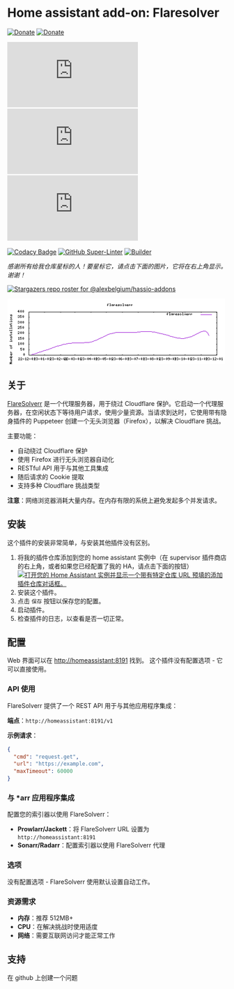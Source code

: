 # Home assistant add-on: Flaresolver

[![Donate][donation-badge]](https://www.buymeacoffee.com/alexbelgium)
[![Donate][paypal-badge]](https://www.paypal.com/donate/?hosted_button_id=DZFULJZTP3UQA)

![Version](https://img.shields.io/badge/dynamic/json?label=版本&query=%24.version&url=https%3A%2F%2Fraw.githubusercontent.com%2Falexbelgium%2Fhassio-addons%2Fmaster%2Fflaresolverr%2Fconfig.json)
![Ingress](https://img.shields.io/badge/dynamic/json?label=入站&query=%24.ingress&url=https%3A%2F%2Fraw.githubusercontent.com%2Falexbelgium%2Fhassio-addons%2Fmaster%2Fflaresolverr%2Fconfig.json)
![Arch](https://img.shields.io/badge/dynamic/json?color=成功&label=架构&query=%24.arch&url=https%3A%2F%2Fraw.githubusercontent.com%2Falexbelgium%2Fhassio-addons%2Fmaster%2Fflaresolverr%2Fconfig.json)

[![Codacy Badge](https://app.codacy.com/project/badge/Grade/9c6cf10bdbba45ecb202d7f579b5be0e)](https://www.codacy.com/gh/alexbelgium/hassio-addons/dashboard?utm_source=github.com&utm_medium=referral&utm_content=alexbelgium/hassio-addons&utm_campaign=Badge_Grade)
[![GitHub Super-Linter](https://img.shields.io/github/actions/workflow/status/alexbelgium/hassio-addons/weekly-supelinter.yaml?label=代码检查)](https://github.com/alexbelgium/hassio-addons/actions/workflows/weekly-supelinter.yaml)
[![Builder](https://img.shields.io/github/actions/workflow/status/alexbelgium/hassio-addons/onpush_builder.yaml?label=构建者)](https://github.com/alexbelgium/hassio-addons/actions/workflows/onpush_builder.yaml)

[donation-badge]: https://img.shields.io/badge/Buy%20me%20a%20coffee%20(no%20paypal)-%23d32f2f?logo=buy-me-a-coffee&style=flat&logoColor=white
[paypal-badge]: https://img.shields.io/badge/Buy%20me%20a%20coffee%20with%20Paypal-0070BA?logo=paypal&style=flat&logoColor=white

_感谢所有给我仓库星标的人！要星标它，请点击下面的图片，它将在右上角显示。谢谢！_

[![Stargazers repo roster for @alexbelgium/hassio-addons](https://raw.githubusercontent.com/alexbelgium/hassio-addons/master/.github/stars2.svg)](https://github.com/alexbelgium/hassio-addons/stargazers)

![下载趋势](https://raw.githubusercontent.com/alexbelgium/hassio-addons/master/flaresolverr/stats.png)

## 关于

[FlareSolverr](https://github.com/FlareSolverr/FlareSolverr) 是一个代理服务器，用于绕过 Cloudflare 保护。它启动一个代理服务器，在空闲状态下等待用户请求，使用少量资源。当请求到达时，它使用带有隐身插件的 Puppeteer 创建一个无头浏览器（Firefox），以解决 Cloudflare 挑战。

主要功能：
- 自动绕过 Cloudflare 保护
- 使用 Firefox 进行无头浏览器自动化
- RESTful API 用于与其他工具集成
- 随后请求的 Cookie 提取
- 支持多种 Cloudflare 挑战类型

**注意**：网络浏览器消耗大量内存。在内存有限的系统上避免发起多个并发请求。

## 安装

这个插件的安装非常简单，与安装其他插件没有区别。

1. 将我的插件仓库添加到您的 home assistant 实例中（在 supervisor 插件商店的右上角，或者如果您已经配置了我的 HA，请点击下面的按钮）
   [![打开您的 Home Assistant 实例并显示一个带有特定仓库 URL 预填的添加插件仓库对话框。](https://my.home-assistant.io/badges/supervisor_add_addon_repository.svg)](https://my.home-assistant.io/redirect/supervisor_add_addon_repository/?repository_url=https%3A%2F%2Fgithub.com%2Falexbelgium%2Fhassio-addons)
1. 安装这个插件。
1. 点击 `保存` 按钮以保存您的配置。
1. 启动插件。
1. 检查插件的日志，以查看是否一切正常。

## 配置

Web 界面可以在 <http://homeassistant:8191> 找到。
这个插件没有配置选项 - 它可以直接使用。

### API 使用

FlareSolverr 提供了一个 REST API 用于与其他应用程序集成：

**端点**：`http://homeassistant:8191/v1`

**示例请求**：
```json
{
  "cmd": "request.get",
  "url": "https://example.com",
  "maxTimeout": 60000
}
```

### 与 *arr 应用程序集成

配置您的索引器以使用 FlareSolverr：
- **Prowlarr/Jackett**：将 FlareSolverr URL 设置为 `http://homeassistant:8191`
- **Sonarr/Radarr**：配置索引器以使用 FlareSolverr 代理

### 选项

没有配置选项 - FlareSolverr 使用默认设置自动工作。

### 资源需求

- **内存**：推荐 512MB+
- **CPU**：在解决挑战时使用适度
- **网络**：需要互联网访问才能正常工作

## 支持

在 github 上创建一个问题

[repository]: https://github.com/alexbelgium/hassio-addons